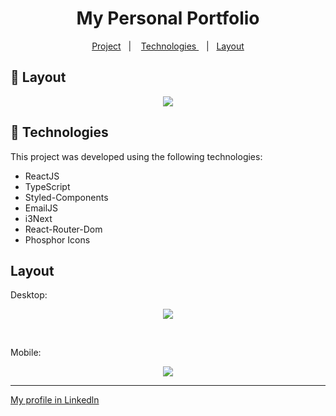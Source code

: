 <h1 align="center">My Personal Portfolio</h1>

<p align="center">
  <a href="#-project">Project</a>&nbsp;&nbsp;&nbsp;|&nbsp;&nbsp;&nbsp;
    <a href="#-technologies"> Technologies </a>&nbsp;&nbsp;&nbsp;|&nbsp;&nbsp;
    <a href="#-layout">Layout</a>
</p>

## 🔖 Layout

<p align="center">
<img src="https://github.com/felipenobrg/portfolio/assets/122055576/5e66e43b-2c2c-46d6-bfdf-db8d6d3f77b1">
</p>
  
## 🚀 Technologies

This project was developed using the following technologies:

- ReactJS
- TypeScript
- Styled-Components
- EmailJS
- i3Next
- React-Router-Dom
- Phosphor Icons

## Layout

<p>Desktop: </p>

<p align="center">
 <img  src="https://github.com/felipenobrg/portfolio/assets/122055576/3c576cb8-6ec5-449c-aede-855e87498015">
</p>

<br />

<p>Mobile: </p>

<p align="center">
<img src="https://github.com/felipenobrg/portfolio/assets/122055576/2e24d560-0a18-4437-8ab8-27034e4bc6b8" />

</p>

---

[My profile in Linkedln](https://www.linkedin.com/in/felipenobrg)
